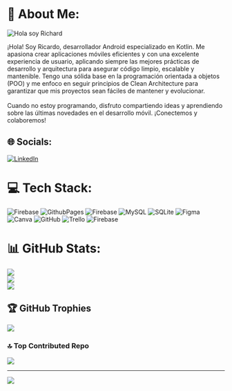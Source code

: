 # 💫 About Me:
![Hola soy Richard]([URL_de_la_imagen](https://media.licdn.com/dms/image/v2/D4E16AQGxLpvk7nhHEQ/profile-displaybackgroundimage-shrink_350_1400/profile-displaybackgroundimage-shrink_350_1400/0/1721330651957?e=1732147200&v=beta&t=Dtuei8U0fCk-MI-uUC5DvGCPqq1xE7aD9ktE8k6JkLM))

¡Hola! Soy Ricardo, desarrollador Android especializado en Kotlin. Me apasiona crear aplicaciones móviles eficientes y con una excelente experiencia de usuario, aplicando siempre las mejores prácticas de desarrollo y arquitectura para asegurar código limpio, escalable y mantenible. Tengo una sólida base en la programación orientada a objetos (POO) y me enfoco en seguir principios de Clean Architecture para garantizar que mis proyectos sean fáciles de mantener y evolucionar.<br><br>Cuando no estoy programando, disfruto compartiendo ideas y aprendiendo sobre las últimas novedades en el desarrollo móvil. ¡Conectemos y colaboremos!


## 🌐 Socials:
[![LinkedIn](https://img.shields.io/badge/LinkedIn-%230077B5.svg?logo=linkedin&logoColor=white)](https://linkedin.com/in/www.linkedin.com/in/ricardosotoramirez) 

# 💻 Tech Stack:
![Firebase](https://img.shields.io/badge/firebase-%23039BE5.svg?style=for-the-badge&logo=firebase) ![GithubPages](https://img.shields.io/badge/github%20pages-121013?style=for-the-badge&logo=github&logoColor=white) ![Firebase](https://img.shields.io/badge/firebase-a08021?style=for-the-badge&logo=firebase&logoColor=ffcd34) ![MySQL](https://img.shields.io/badge/mysql-4479A1.svg?style=for-the-badge&logo=mysql&logoColor=white) ![SQLite](https://img.shields.io/badge/sqlite-%2307405e.svg?style=for-the-badge&logo=sqlite&logoColor=white) ![Figma](https://img.shields.io/badge/figma-%23F24E1E.svg?style=for-the-badge&logo=figma&logoColor=white) ![Canva](https://img.shields.io/badge/Canva-%2300C4CC.svg?style=for-the-badge&logo=Canva&logoColor=white) ![GitHub](https://img.shields.io/badge/github-%23121011.svg?style=for-the-badge&logo=github&logoColor=white) ![Trello](https://img.shields.io/badge/Trello-%23026AA7.svg?style=for-the-badge&logo=Trello&logoColor=white) ![Firebase](https://img.shields.io/badge/firebase-%23039BE5.svg?style=for-the-badge&logo=firebase)
# 📊 GitHub Stats:
![](https://github-readme-stats.vercel.app/api?username=ricardosr4&theme=blue-green&hide_border=false&include_all_commits=false&count_private=false)<br/>
![](https://github-readme-streak-stats.herokuapp.com/?user=ricardosr4&theme=blue-green&hide_border=false)<br/>
![](https://github-readme-stats.vercel.app/api/top-langs/?username=ricardosr4&theme=blue-green&hide_border=false&include_all_commits=false&count_private=false&layout=compact)

## 🏆 GitHub Trophies
![](https://github-profile-trophy.vercel.app/?username=ricardosr4&theme=algolia&no-frame=false&no-bg=true&margin-w=4)

### 🔝 Top Contributed Repo
![](https://github-contributor-stats.vercel.app/api?username=ricardosr4&limit=5&theme=dark&combine_all_yearly_contributions=true)

---
[![](https://visitcount.itsvg.in/api?id=ricardosr4&icon=0&color=0)](https://visitcount.itsvg.in)

<!-- Proudly created with GPRM ( https://gprm.itsvg.in ) -->
